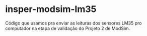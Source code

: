 # insper-modsim-lm35
Código que usamos pra enviar as leituras dos sensores LM35 pro computador na etapa de validação do Projeto 2 de ModSim.
